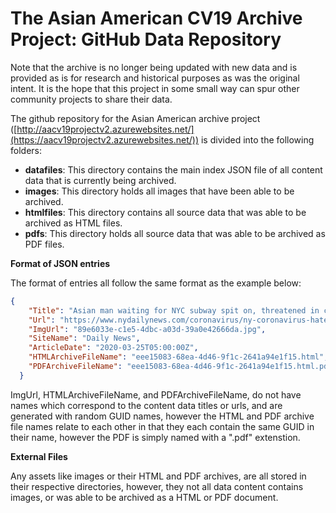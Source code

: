 # The Asian American CV19 Archive Project: GitHub Data Repository

Note that the archive is no longer being updated with new data and is provided as is for research and historical purposes as was the original intent. It is the hope that this project in some small way can spur other community projects to share their data.

The github repository for the Asian American archive project ([http://aacv19projectv2.azurewebsites.net/](https://aacv19projectv2.azurewebsites.net/)) is divided into the following folders:

<ul>
  <li><b>datafiles</b>: This directory contains the main index JSON file of all content data that is currently being archived.</li>  
  <li><b>images</b>: This directory holds all images that have been able to be archived.</li>  
  <li><b>htmlfiles</b>: This directory contains all source data that was able to be archived as HTML files.</li>  
  <li><b>pdfs</b>: This directory holds all source data that was able to be archived as PDF files.</li>  
</ul>

<b>Format of JSON entries</b>

The format of entries all follow the same format as the example below:

```json
{
    "Title": "Asian man waiting for NYC subway spit on, threatened in coronavirus hate crime",
    "Url": "https://www.nydailynews.com/coronavirus/ny-coronavirus-hate-crime-brooklyn-subway-spit-20200325-h4w4nzb74fbadpx6li4f7xdoc4-story.html",
    "ImgUrl": "89e6033e-c1e5-4dbc-a03d-39a0e42666da.jpg",
    "SiteName": "Daily News",
    "ArticleDate": "2020-03-25T05:00:00Z",
    "HTMLArchiveFileName": "eee15083-68ea-4d46-9f1c-2641a94e1f15.html",
    "PDFArchiveFileName": "eee15083-68ea-4d46-9f1c-2641a94e1f15.html.pdf"
  }
```
ImgUrl, HTMLArchiveFileName, and PDFArchiveFileName, do not have names which correspond to the content data titles or urls, and are generated with random GUID names, however the HTML and PDF archive file names relate to each other in that they each contain the same GUID in their name, however the PDF is simply named with a ".pdf" extenstion.

<b>External Files</b>

Any assets like images or their HTML and PDF archives, are all stored in their respective directories, however, they not all data content contains images, or was able to be archived as a HTML or PDF document.
